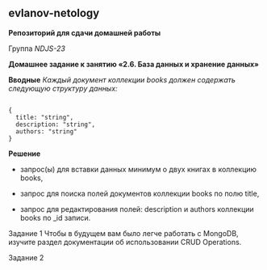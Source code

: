 ## evlanov-netology

**Репозиторий для сдачи домашней работы**

Группа *NDJS-23*

**Домашнее задание к занятию «2.6. База данных и хранение данных»**

**Вводные**
*Каждый документ коллекции books должен содержать следующую структуру данных:*

```

{
  title: "string",
  description: "string",
  authors: "string"
}

```


**Решение**

- запрос(ы) для вставки данных минимум о двух книгах в коллекцию books,

- запрос для поиска полей документов коллекции books по полю title,

- запрос для редактирования полей: description и authors коллекции books по _id записи.

Задание 1
Чтобы в будущем вам было легче работать с MongoDB, изучите раздел документации об использовании CRUD Operations.

Задание 2




